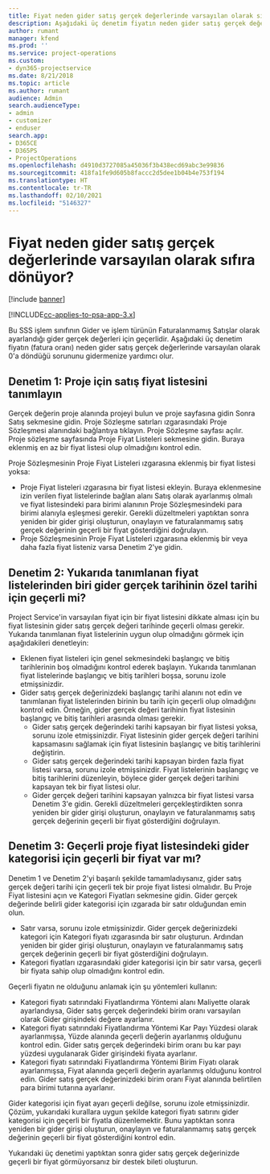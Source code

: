```yaml
---
title: Fiyat neden gider satış gerçek değerlerinde varsayılan olarak sıfıra dönüyor?
description: Aşağıdaki üç denetim fiyatın neden gider satış gerçek değerlerinde varsayılan olarak 0'a döndüğü sorununu gidermenize yardımcı olur.
author: rumant
manager: kfend
ms.prod: ''
ms.service: project-operations
ms.custom:
- dyn365-projectservice
ms.date: 8/21/2018
ms.topic: article
ms.author: rumant
audience: Admin
search.audienceType:
- admin
- customizer
- enduser
search.app:
- D365CE
- D365PS
- ProjectOperations
ms.openlocfilehash: d4910d3727085a45036f3b438ecd69abc3e99836
ms.sourcegitcommit: 418fa1fe9d605b8faccc2d5dee1b04b4e753f194
ms.translationtype: HT
ms.contentlocale: tr-TR
ms.lasthandoff: 02/10/2021
ms.locfileid: "5146327"
---
```

# <a name="why-is-the-price-defaulting-to-zero-on-expense-sales-actuals"></a>Fiyat neden gider satış gerçek değerlerinde varsayılan olarak sıfıra dönüyor?

[!include [banner](../includes/psa-now-project-operations.md)]

[!INCLUDE[cc-applies-to-psa-app-3.x](../includes/cc-applies-to-psa-app-3x.md)]

Bu SSS işlem sınıfının Gider ve işlem türünün Faturalanmamış Satışlar olarak ayarlandığı gider gerçek değerleri için geçerlidir. Aşağıdaki üç denetim fiyatın (fatura oranı) neden gider satış gerçek değerlerinde varsayılan olarak 0'a döndüğü sorununu gidermenize yardımcı olur.

## <a name="check-1-identify-the-sales-price-list-for-project"></a>Denetim 1: Proje için satış fiyat listesini tanımlayın

Gerçek değerin proje alanında projeyi bulun ve proje sayfasına gidin Sonra Satış sekmesine gidin. Proje Sözleşme satırları ızgarasındaki Proje Sözleşmesi alanındaki bağlantıya tıklayın. Proje Sözleşme sayfası açılır. Proje sözleşme sayfasında Proje Fiyat Listeleri sekmesine gidin. Buraya eklenmiş en az bir fiyat listesi olup olmadığını kontrol edin.

Proje Sözleşmesinin Proje Fiyat Listeleri ızgarasına eklenmiş bir fiyat listesi yoksa:

- Proje Fiyat listeleri ızgarasına bir fiyat listesi ekleyin. Buraya eklenmesine izin verilen fiyat listelerinde bağlan alanı Satış olarak ayarlanmış olmalı ve fiyat listesindeki para birimi alanının Proje Sözleşmesindeki para birimi alanıyla eşleşmesi gerekir. Gerekli düzeltmeleri yaptıktan sonra yeniden bir gider girişi oluşturun, onaylayın ve faturalanmamış satış gerçek değerinin geçerli bir fiyat gösterdiğini doğrulayın.
- Proje Sözleşmesinin Proje Fiyat Listeleri ızgarasına eklenmiş bir veya daha fazla fiyat listeniz varsa Denetim 2'ye gidin.

## <a name="check-2-are-any-of-the-price-lists-identified-above-valid-for-the-specific-date-of-the-expense-actual"></a>Denetim 2: Yukarıda tanımlanan fiyat listelerinden biri gider gerçek tarihinin özel tarihi için geçerli mi?

Project Service'in varsayılan fiyat için bir fiyat listesini dikkate alması için bu fiyat listesinin gider satış gerçek değeri tarihinde geçerli olması gerekir. Yukarıda tanımlanan fiyat listelerinin uygun olup olmadığını görmek için aşağıdakileri denetleyin:

- Eklenen fiyat listeleri için genel sekmesindeki başlangıç ve bitiş tarihlerinin boş olmadığını kontrol ederek başlayın. Yukarıda tanımlanan fiyat listelerinde başlangıç ve bitiş tarihleri boşsa, sorunu izole etmişsinizdir. 
- Gider satış gerçek değerinizdeki başlangıç tarihi alanını not edin ve tanımlanan fiyat listelerinden birinin bu tarih için geçerli olup olmadığını kontrol edin. Örneğin, gider gerçek değeri tarihinin fiyat listesinin başlangıç ve bitiş tarihleri arasında olması gerekir. 
    - Gider satış gerçek değerindeki tarihi kapsayan bir fiyat listesi yoksa, sorunu izole etmişsinizdir. Fiyat listesinin gider gerçek değeri tarihini kapsamasını sağlamak için fiyat listesinin başlangıç ve bitiş tarihlerini değiştirin. 
    - Gider satış gerçek değerindeki tarihi kapsayan birden fazla fiyat listesi varsa, sorunu izole etmişsinizdir. Fiyat listelerinin başlangıç ve bitiş tarihlerini düzenleyin, böylece gider gerçek değeri tarihini kapsayan tek bir fiyat listesi olur. 
    - Gider gerçek değeri tarihini kapsayan yalnızca bir fiyat listesi varsa Denetim 3'e gidin.
Gerekli düzeltmeleri gerçekleştirdikten sonra yeniden bir gider girişi oluşturun, onaylayın ve faturalanmamış satış gerçek değerinin geçerli bir fiyat gösterdiğini doğrulayın.

## <a name="check-3-is-there-a-valid-price-for-the-expense-category-in-the-applicable-project-price-list"></a>Denetim 3: Geçerli proje fiyat listesindeki gider kategorisi için geçerli bir fiyat var mı? 

Denetim 1 ve Denetim 2'yi başarılı şekilde tamamladıysanız, gider satış gerçek değeri tarihi için geçerli tek bir proje fiyat listesi olmalıdır. Bu Proje Fiyat listesini açın ve Kategori Fiyatları sekmesine gidin. Gider gerçek değerinde belirli gider kategorisi için ızgarada bir satır olduğundan emin olun.
 
- Satır varsa, sorunu izole etmişsinizdir. Gider gerçek değerinizdeki kategori için Kategori fiyatı ızgarasında bir satır oluşturun. Ardından yeniden bir gider girişi oluşturun, onaylayın ve faturalanmamış satış gerçek değerinin geçerli bir fiyat gösterdiğini doğrulayın. 
- Kategori fiyatları ızgarasındaki gider kategorisi için bir satır varsa, geçerli bir fiyata sahip olup olmadığını kontrol edin.

Geçerli fiyatın ne olduğunu anlamak için şu yöntemleri kullanın:

- Kategori fiyatı satırındaki Fiyatlandırma Yöntemi alanı Maliyette olarak ayarlandıysa, Gider satış gerçek değerindeki birim oranı varsayılan olarak Gider girişindeki değere ayarlanır.
- Kategori fiyatı satırındaki Fiyatlandırma Yöntemi Kar Payı Yüzdesi olarak ayarlanmışsa, Yüzde alanında geçerli değerin ayarlanmış olduğunu kontrol edin. Gider satış gerçek değerindeki birim oranı bu kar payı yüzdesi uygulanarak Gider girişindeki fiyata ayarlanır.
- Kategori fiyatı satırındaki Fiyatlandırma Yöntemi Birim Fiyatı olarak ayarlanmışsa, Fiyat alanında geçerli değerin ayarlanmış olduğunu kontrol edin. Gider satış gerçek değerinizdeki birim oranı Fiyat alanında belirtilen para birimi tutarına ayarlanır.

Gider kategorisi için fiyat ayarı geçerli değilse, sorunu izole etmişsinizdir. Çözüm, yukarıdaki kurallara uygun şekilde kategori fiyatı satırını gider kategorisi için geçerli bir fiyatla düzenlemektir. Bunu yaptıktan sonra yeniden bir gider girişi oluşturun, onaylayın ve faturalanmamış satış gerçek değerinin geçerli bir fiyat gösterdiğini kontrol edin.

Yukarıdaki üç denetimi yaptıktan sonra gider satış gerçek değerinizde geçerli bir fiyat görmüyorsanız bir destek bileti oluşturun.


